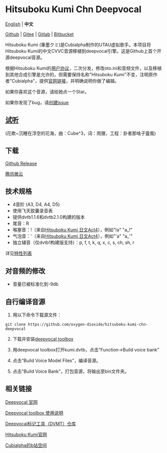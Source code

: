 # Hitsuboku Kumi Chn Deepvocal
[English](README.md) | **中文**

[Github](https://github.com/oxygen-dioxide/hitsuboku-kumi-chn-deepvocal/blob/main/README_zh.md) | 
[Gitee](https://gitee.com/oxygendioxide/hitsuboku-kumi-chn-deepvocal/blob/main/README_zh.md) | 
[Gitlab](https://gitlab.com/oxygen-dioxide/hitsuboku-kumi-chn-deepvocal/-/blob/main/README_zh.md) | 
[Bitbucket](https://bitbucket.org/oxygendioxide/hitsuboku-kumi-chn-deepvocal/src/main/README_zh.md)

Hitsuboku Kumi (筆墨クミ)是Cubialpha制作的UTAU虚拟歌手。本项目将Hitsuboku Kumi的中文CVVC音源移植到deepvocal引擎。这是Github上首个开源deepvocal音源。

根据Hitsuboku Kumi的[用户协议](https://cubialpha.wixsite.com/koomstar/character)，二次分发，修改oto.ini和音频文件，以及移植到其他合成引擎是允许的，但需要保持名称"Hitsuboku Kumi"不变，注明原作者"Cubialpha"，提供[官网链接](https://cubialpha.wixsite.com/koomstar)，并明确说明你做了编辑。

如果你喜欢这个音源，请给她点一个Star。

如果你发现了bug，请[创建issue](https://github.com/oxygen-dioxide/hitsuboku-kumi-chn-deepvocal/issues/new)

## [试听](https://github.com/oxygen-dioxide/hitsuboku-kumi-chn-deepvocal/issues/1)
(花欺~沉睡在浮空的花海，曲：Cube^3，词：雨狸，工程：卦者那啥子靈風)

## 下载
[Github Release](https://github.com/oxygen-dioxide/hitsuboku-kumi-chn-deepvocal/releases/latest)

[腾讯微云](https://gitee.com/oxygendioxide/hitsuboku-kumi-chn-deepvocal/releases)

## 技术规格
- 4音阶 (A3, D4, A4, D5)
- 使用飞天胶囊录音表
- 提供dvtb1.1.6和dvtb2.1.0构建的版本
- 尾音：R
- 喉塞音：!（来自[Hitsuboku Kumi 日文Act4](https://cubialpha.wixsite.com/koomstar/act4)），例如"!a" "a_!"
- 气泡音：'（来自[Hitsuboku Kumi 日文Act4](https://cubialpha.wixsite.com/koomstar/act4)），例如"'a" "a_'"
- 独立辅音（仅dvtb1构建版支持）：p, f, t, k, q, x, c, s, ch, sh, r

详见[特性列表](feature.md)

## 对音频的修改
- 音量已被标准化到-9db

## 自行编译音源
1. 用以下命令下载源文件：
```
git clone https://github.com/oxygen-dioxide/hitsuboku-kumi-chn-deepvocal
```

2. 下载并安装[deepvocal toolbox](https://dl.deep-vocal.com/toolbox/Setup_DeepVocalToolBox_beta_2.1.0.zip)

3. 用deepvocal toolbox打开kumi.dvtb，点击“Function→Build voice bank”

4. 点击“Build Voice Model Files”，编译音源。

5. 点击“Build Voice Bank”，打包音源，将输出至bin文件夹。

## 相关链接
[Deepvocal 官网](deep-vocal.com)

[Deepvocal toolbox 使用说明](https://share.weiyun.com/5snXMol)

[Deepvocal标记工具（DVMT）仓库](https://github.com/FangCunWuChang/DeepVocal-Mark-Tool)

[Hitsuboku Kumi官网](https://cubialpha.wixsite.com/koomstar)

[Cubialpha的b站空间](https://space.bilibili.com/522152972)